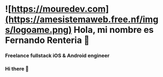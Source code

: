 # ![https://mouredev.com](https://amesistemaweb.free.nf/imgs/logoame.png) Hola, mi nombre es Fernando Renteria 👋
### Freelance fullstack iOS & Android engineer
### Hi there 👋

<!--
**fhertecomzt/fhertecomzt** is a ✨ _special_ ✨ repository because its `README.md` (this file) appears on your GitHub profile.

Here are some ideas to get you started:

- 🔭 I’m currently working on ...
- 🌱 I’m currently learning ...
- 👯 I’m looking to collaborate on ...
- 🤔 I’m looking for help with ...
- 💬 Ask me about ...
- 📫 How to reach me: ...
- 😄 Pronouns: ...
- ⚡ Fun fact: ...
-->
